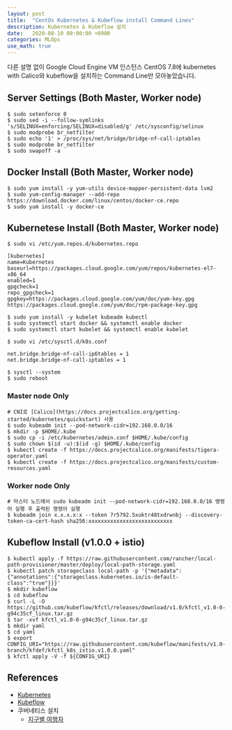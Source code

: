 ```yaml
---
layout: post
title:  "CentOs Kubernetes & Kubeflow install Command Lines"
description: Kubernetes & Kubeflow 설치
date:   2020-08-10 00:00:00 +0900
categories: MLOps
use_math: true
---
```


다른 설명 없이 Google Cloud Engine VM 인스턴스 CentOS 7.8에 kubernetes with Calico와 kubeflow을 설치하는 Command Line만 모아놓았습니다.

## Server Settings (Both Master, Worker node)
```
$ sudo setenforce 0
$ sudo sed -i --follow-symlinks 's/SELINUX=enforcing/SELINUX=disabled/g' /etc/sysconfig/selinux
$ sudo modprobe br_netfilter
$ sudo echo '1' > /proc/sys/net/bridge/bridge-nf-call-iptables
$ sudo modprobe br_netfilter
$ sudo swapoff -a
```

## Docker Install (Both Master, Worker node)
```
$ sudo yum install -y yum-utils device-mapper-persistent-data lvm2
$ sudo yum-config-manager --add-repo https://download.docker.com/linux/centos/docker-ce.repo
$ sudo yum install -y docker-ce
```

## Kubernetese Install (Both Master, Worker node)
```
$ sudo vi /etc/yum.repos.d/kubernetes.repo

[kubernetes]
name=Kubernetes
baseurl=https://packages.cloud.google.com/yum/repos/kubernetes-el7-x86_64
enabled=1
gpgcheck=1
repo_gpgcheck=1
gpgkey=https://packages.cloud.google.com/yum/doc/yum-key.gpg https://packages.cloud.google.com/yum/doc/rpm-package-key.gpg
```
```
$ sudo yum install -y kubelet kubeadm kubectl
$ sudo systemctl start docker && systemctl enable docker
$ sudo systemctl start kubelet && systemctl enable kubelet 
```
```
$ sudo vi /etc/sysctl.d/k8s.conf

net.bridge.bridge-nf-call-ip6tables = 1
net.bridge.bridge-nf-call-iptables = 1
```
```
$ sysctl --system
$ sudo reboot
```

### Master node Only
```
# CNI로 [Calico](https://docs.projectcalico.org/getting-started/kubernetes/quickstart) 사용
$ sudo kubeadm init --pod-network-cidr=192.168.0.0/16
$ mkdir -p $HOME/.kube
$ sudo cp -i /etc/kubernetes/admin.conf $HOME/.kube/config
$ sudo chown $(id -u):$(id -g) $HOME/.kube/config 
$ kubectl create -f https://docs.projectcalico.org/manifests/tigera-operator.yaml
$ kubectl create -f https://docs.projectcalico.org/manifests/custom-resources.yaml
```

### Worker node Only
```
# 마스터 노드에서 sudo kubeadm init --pod-network-cidr=192.168.0.0/16 명령어 실행 후 출력된 명령어 실행
$ kubeadm join x.x.x.x:x --token 7r5792.5xuktr48txdrwnbj --discovery-token-ca-cert-hash sha256:xxxxxxxxxxxxxxxxxxxxxxxxxxx
```

## Kubeflow Install (v1.0.0 + istio)
```
$ kubectl apply -f https://raw.githubusercontent.com/rancher/local-path-provisioner/master/deploy/local-path-storage.yaml
$ kubectl patch storageclass local-path -p '{"metadata": {"annotations":{"storageclass.kubernetes.io/is-default-class":"true"}}}'
$ mkdir kubeflow
$ cd kubeflow
$ curl -L -O https://github.com/kubeflow/kfctl/releases/download/v1.0/kfctl_v1.0-0-g94c35cf_linux.tar.gz
$ tar -xvf kfctl_v1.0-0-g94c35cf_linux.tar.gz
$ mkdir yaml
$ cd yaml
$ export CONFIG_URI="https://raw.githubusercontent.com/kubeflow/manifests/v1.0-branch/kfdef/kfctl_k8s_istio.v1.0.0.yaml"
$ kfctl apply -V -f ${CONFIG_URI}
```

## References
- [Kubernetes](https://kubernetes.io/docs/home/)
- [Kubeflow](https://www.kubeflow.org/docs/)
- 쿠버네티스 설치
    - [지구별 여행자](https://www.kangwoo.kr/2020/02/17/pc%EC%97%90-kubeflow-%EC%84%A4%EC%B9%98%ED%95%98%EA%B8%B0-1%EB%B6%80-nvidia-%EB%93%9C%EB%9D%BC%EC%9D%B4%EB%B2%84-docker-%EC%84%A4%EC%B9%98%ED%95%98%EA%B8%B0/)